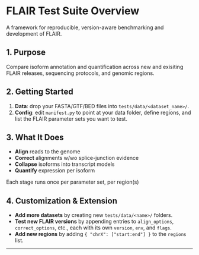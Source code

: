 # FLAIR Test Suite Overview

A framework for reproducible, version-aware benchmarking and development of FLAIR.

## 1. Purpose
Compare isoform annotation and quantification across new and exisiting FLAIR releases, sequencing protocols, and genomic regions.

## 2. Getting Started
1. **Data**: drop your FASTA/GTF/BED files into `tests/data/<dataset_name>/`.  
2. **Config**: edit `manifest.py` to point at your data folder, define regions, and list the FLAIR parameter sets you want to test.

## 3. What It Does
- **Align** reads to the genome  
- **Correct** alignments w/wo splice-junction evidence  
- **Collapse** isoforms into transcript models  
- **Quantify** expression per isoform  

Each stage runs once per parameter set, per region(s)

## 4. Customization & Extension
- **Add more datasets** by creating new `tests/data/<name>/` folders.  
- **Test new FLAIR versions** by appending entries to `align_options`, `correct_options`, etc., each with its own `version`, `env`, and `flags`.  
- **Add new regions** by adding `{ "chrX": ["start:end"] }` to the `regions` list.

---

